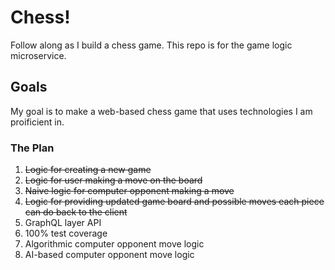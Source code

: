 # Chess!

Follow along as I build a chess game. This repo is for the game logic microservice.

## Goals

My goal is to make a web-based chess game that uses technologies I am proificient in.

### The Plan

1. ~~Logic for creating a new game~~
2. ~~Logic for user making a move on the board~~
3. ~~Naive logic for computer opponent making a move~~
4. ~~Logic for providing updated game board and possible moves each piece can do back to the client~~
5. GraphQL layer API
6. 100% test coverage
7. Algorithmic computer opponent move logic
8. AI-based computer opponent move logic
